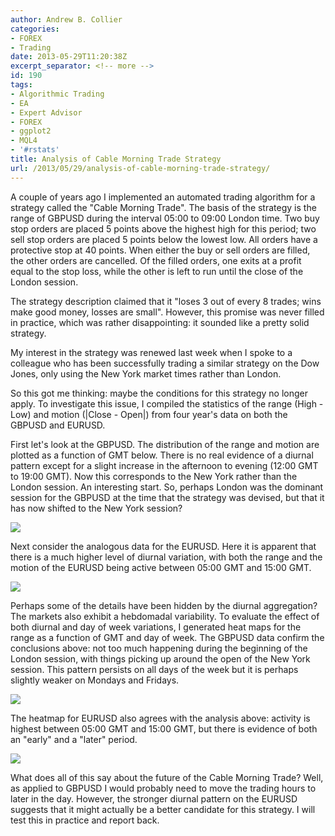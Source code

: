 ```yaml
---
author: Andrew B. Collier
categories:
- FOREX
- Trading
date: 2013-05-29T11:20:38Z
excerpt_separator: <!-- more -->
id: 190
tags:
- Algorithmic Trading
- EA
- Expert Advisor
- FOREX
- ggplot2
- MQL4
- '#rstats'
title: Analysis of Cable Morning Trade Strategy
url: /2013/05/29/analysis-of-cable-morning-trade-strategy/
---
```


A couple of years ago I implemented an automated trading algorithm for a strategy called the "Cable Morning Trade". The basis of the strategy is the range of GBPUSD during the interval 05:00 to 09:00 London time. Two buy stop orders are placed 5 points above the highest high for this period; two sell stop orders are placed 5 points below the lowest low. All orders have a protective stop at 40 points. When either the buy or sell orders are filled, the other orders are cancelled. Of the filled orders, one exits at a profit equal to the stop loss, while the other is left to run until the close of the London session.

<!--more-->

The strategy description claimed that it "loses 3 out of every 8 trades; wins make good money, losses are small". However, this promise was never filled in practice, which was rather disappointing: it sounded like a pretty solid strategy.

My interest in the strategy was renewed last week when I spoke to a colleague who has been successfully trading a similar strategy on the Dow Jones, only using the New York market times rather than London.

So this got me thinking: maybe the conditions for this strategy no longer apply. To investigate this issue, I compiled the statistics of the range (High - Low) and motion (|Close - Open|) from four year's data on both the GBPUSD and EURUSD.

First let's look at the GBPUSD. The distribution of the range and motion are plotted as a function of GMT below. There is no real evidence of a diurnal pattern except for a slight increase in the afternoon to evening (12:00 GMT to 19:00 GMT). Now this corresponds to the New York rather than the London session. An interesting start. So, perhaps London was the dominant session for the GBPUSD at the time that the strategy was devised, but that it has now shifted to the New York session?

<img src="/img/2013/05/boxplot-GBPUSD.png">

Next consider the analogous data for the EURUSD. Here it is apparent that there is a much higher level of diurnal variation, with both the range and the motion of the EURUSD being active between 05:00 GMT and 15:00 GMT.

<img src="/img/2013/05/boxplot-EURUSD.png">

Perhaps some of the details have been hidden by the diurnal aggregation? The markets also exhibit a hebdomadal variability. To evaluate the effect of both diurnal and day of week variations, I generated heat maps for the range as a function of GMT and day of week. The GBPUSD data confirm the conclusions above: not too much happening during the beginning of the London session, with things picking up around the open of the New York session. This pattern persists on all days of the week but it is perhaps slightly weaker on Mondays and Fridays.

<img src="/img/2013/05/heatmap-GBPUSD.png">

The heatmap for EURUSD also agrees with the analysis above: activity is highest between 05:00 GMT and 15:00 GMT, but there is evidence of both an "early" and a "later" period.

<img src="/img/2013/05/heatmap-EURUSD.png">

What does all of this say about the future of the Cable Morning Trade? Well, as applied to GBPUSD I would probably need to move the trading hours to later in the day. However, the stronger diurnal pattern on the EURUSD suggests that it might actually be a better candidate for this strategy. I will test this in practice and report back.
